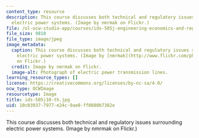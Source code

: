 ```yaml
---
content_type: resource
description: This course discusses both technical and regulatory issues surrounding
  electric power systems. (Image by nmrmak on Flickr.)
file: /ol-ocw-studio-app/courses/ids-505j-engineering-economics-and-regulation-of-the-electric-power-sector-spring-2010/10c039377977e24c9ae0ff0880b7382e_ids-505j10-th.jpg
file_size: 9810
file_type: image/jpeg
image_metadata:
  caption: This course discusses both technical and regulatory issues surrounding
    electric power systems. (Image by [nmrmak](http://www.flickr.com/photos/51392234@N06/4939340032/sizes/m/in/photostream/)
    on Flickr.)
  credit: Image by nmrmak on Flickr.
  image-alt: Photograph of electric power transmission lines.
learning_resource_types: []
license: https://creativecommons.org/licenses/by-nc-sa/4.0/
ocw_type: OCWImage
resourcetype: Image
title: ids-505j10-th.jpg
uid: 10c03937-7977-e24c-9ae0-ff0880b7382e
---
```

This course discusses both technical and regulatory issues surrounding electric power systems. (Image by nmrmak on Flickr.)